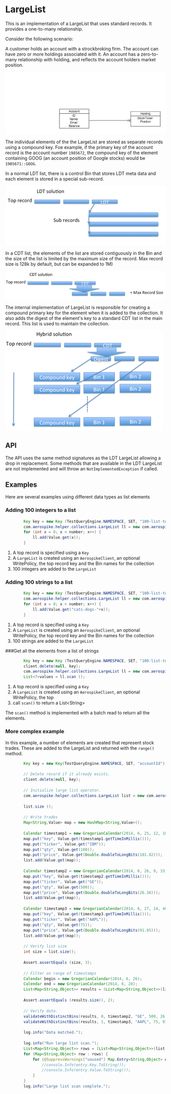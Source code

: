 # LargeList

This is an implementation of a LargeList that uses standard records. It provides a one-to-many relationship. 

Consider the following scenario:

A customer holds an account with a strockbroking firm. The account can have zero or more holdings associated with it. An account has a zero-to-many relationship with holding, and reflects the account holders market position.

![One to many](../../graphics/OneToMany.png)

The individual elements of the the LargeList are stored as separate records using a compound key. Foe example, if the primary key of the account record is the account number `1985672`, the compound key of the element containing GOOG (an account position of Google stocks) would be `1985671::GOOG`.

In a normal LDT list, there is a control Bin that stores LDT meta data and each element is stored in a special sub-record. 

![LDT](../../graphics/LDT.png)

In a CDT list, the elements of the list are stored contiguously in the Bin and the size of the list is limited by the maximum size of the record. Max record size is 128k by default, but can be expanded to 1M)

![CDT](../../graphics/CDT.png)

The internal implementation of LargeList is responsible for creating a compound primary key for the element when it is added to the collection. It also adds the digest of the element's key to a standard CDT list in the main record. This list is used to maintain the collection.

![HyBrid](../../graphics/HyBrid.png)

## API
The API uses the same method signatures as the LDT LargeList allowing a drop in replacement. Some methods that are available in the LDT LargeList are not implemented and will throw an `NotImplementedException` if called. 

## Examples
Here are several examples using different data types as list elements
### Adding 100 integers to a list
```java
		Key key = new Key (TestQueryEngine.NAMESPACE, SET, "100-list-test-key-int");
		com.aerospike.helper.collections.LargeList ll = new com.aerospike.helper.collections.LargeList (client, null, key, "100-int");
		for (int x = 0; x < number; x++) {
			ll.add(Value.get(x));
		}
```
1. A top record is specified using a `Key`
2. A `LargeList` is created using an `AerospikeClient`, an optional WritePolicy, the top record key and the Bin names for the collection
3. 100 integers are added to the `LargeList`

### Adding 100 strings to a list
```java
		Key key = new Key (TestQueryEngine.NAMESPACE, SET, "100-list-test-key-String");
		com.aerospike.helper.collections.LargeList ll = new com.aerospike.helper.collections.LargeList (client, null, key, "100-string");
		for (int x = 0; x < number; x++) {
			ll.add(Value.get("cats-dogs-"+x));
		}
```
1. A top record is specified using a `Key`
2. A `LargeList` is created using an `AerospikeClient`, an optional WritePolicy, the top record key and the Bin names for the collection
3. 100 strings are added to the `LargeList`

###Get all the elements from a list of strings
```java
		Key key = new Key (TestQueryEngine.NAMESPACE, SET, "100-list-test-key-String");
		client.delete(null, key);
		com.aerospike.helper.collections.LargeList ll = new com.aerospike.helper.collections.LargeList (client, null, key, "100-String");
		List<?>values = ll.scan ();
```
1. A top record is specified using a `Key`
2. A `LargeList` is created using an `AerospikeClient`, an optional WritePolicy, the top 
3. call `scan()` to return a List\<String\>

The `scan()` method is implemented with a batch read to return all the elements.

### More complex example
In this example, a number of elements are created that represent stock trades. These are added to the LargeList and returned with the `range()` method.

```java
		Key key = new Key(TestQueryEngine.NAMESPACE, SET, "accountId");

		// Delete record if it already exists.
		client.delete(null, key);	

		// Initialize large list operator.
		com.aerospike.helper.collections.LargeList list = new com.aerospike.helper.collections.LargeList(client, null, key, "trades");

		list.size ();

		// Write trades
		Map<String,Value> map = new HashMap<String,Value>();

		Calendar timestamp1 = new GregorianCalendar(2014, 6, 25, 12, 18, 43);	
		map.put("key", Value.get(timestamp1.getTimeInMillis()));
		map.put("ticker", Value.get("IBM"));
		map.put("qty", Value.get(100));
		map.put("price", Value.get(Double.doubleToLongBits(181.82)));
		list.add(Value.get(map));

		Calendar timestamp2 = new GregorianCalendar(2014, 6, 26, 9, 33, 17);
		map.put("key", Value.get(timestamp2.getTimeInMillis()));
		map.put("ticker", Value.get("GE"));
		map.put("qty", Value.get(500));
		map.put("price", Value.get(Double.doubleToLongBits(26.36)));
		list.add(Value.get(map));

		Calendar timestamp3 = new GregorianCalendar(2014, 6, 27, 14, 40, 19);
		map.put("key", Value.get(timestamp3.getTimeInMillis()));
		map.put("ticker", Value.get("AAPL"));
		map.put("qty", Value.get(75));
		map.put("price", Value.get(Double.doubleToLongBits(91.85)));
		list.add(Value.get(map));

		// Verify list size
		int size = list.size();

		Assert.assertEquals (size, 3);

		// Filter on range of timestamps
		Calendar begin = new GregorianCalendar(2014, 6, 26);
		Calendar end = new GregorianCalendar(2014, 6, 28);
		List<Map<String,Object>> results = (List<Map<String,Object>>)list.range(Value.get(begin.getTimeInMillis()), Value.get(end.getTimeInMillis()));

		Assert.assertEquals (results.size(), 2);

		// Verify data.
		validateWithDistinctBins(results, 0, timestamp2, "GE", 500, 26.36);
		validateWithDistinctBins(results, 1, timestamp3, "AAPL", 75, 91.85);

		log.info("Data matched.");

		log.info("Run large list scan.");
		List<Map<String,Object>> rows = (List<Map<String,Object>>)list.scan();
		for (Map<String,Object> row : rows) {
			for (@SuppressWarnings("unused") Map.Entry<String,Object> entry : row.entrySet()) {
				//console.Info(entry.Key.ToString());
				//console.Info(entry.Value.ToString());
			}
		}
		log.info("Large list scan complete.");
```


